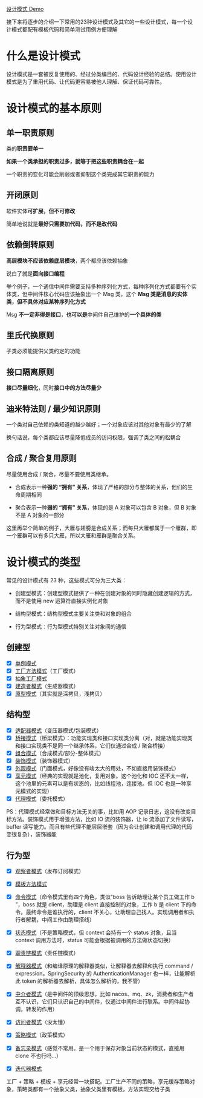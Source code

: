 [设计模式 Demo](https://gitee.com/adamjiangwh/GoF)

接下来将逐步的介绍一下常用的23种设计模式及其它的一些设计模式，每一个设计模式都配有模板代码和简单测试用例方便理解


# 什么是设计模式

设计模式是一套被反复使用的、经过分类编目的、代码设计经验的总结。使用设计模式是为了重用代码、让代码更容易被他人理解、保证代码可靠性。

# 设计模式的基本原则

## 单一职责原则

类的**职责要单一**

**如果一个类承担的职责过多，就等于把这些职责耦合在一起**

一个职责的变化可能会削弱或者抑制这个类完成其它职责的能力


## 开闭原则

软件实体**可扩展，但不可修改**

简单地说就是**最好只需要加代码，而不是改代码**


## 依赖倒转原则

**高层模块不应该依赖底层模块**，两个都应该依赖抽象

说白了就是**面向接口编程**

举个例子，一个通信中间件需要支持多种序列化方式，每种序列化方式都要有个实体类，但中间件核心代码应该抽象出一个 Msg 类，这个 **Msg 类是消息的实体类，但不具体对应某种序列化方式**

Msg **不一定非得是接口**，**也可以是**中间件自己维护的**一个具体的类**


## 里氏代换原则 

子类必须能提供父类约定的功能


## 接口隔离原则

**接口尽量细化**，同时**接口中的方法尽量少**


## 迪米特法则 / 最少知识原则

一个类对自己依赖的类知道的越少越好；一个对象应该对其他对象有最少的了解

换句话说，每个类都应该尽量降低成员的访问权限，强调了类之间的松耦合

## 合成 / 聚合复用原则

尽量使用合成 / 聚合，尽量不要使用类继承。

- 合成表示一种**强的 “拥有” 关系**，体现了严格的部分与整体的关系，他们的生命周期相同

- 聚合表示一种**弱的 “拥有” 关系**，体现的是 A 对象可以包含 B 对象，但 B 对象不是 A 对象的一部分

这里再举个简单的例子，大雁与翅膀是合成关系；而每只大雁都属于一个雁群，即一个雁群可以有多只大雁，所以大雁和雁群是聚合关系。

# 设计模式的类型

常见的设计模式有 23 种，这些模式可分为三大类：

- 创建型模式：创建型模式提供了一种在创建对象的同时隐藏创建逻辑的方式，而不是使用 new 运算符直接实例化对象

- 结构型模式：结构型模式主要关注类和对象的组合

- 行为型模式：行为型模式特别关注对象间的通信


## 创建型

- [x] [单例模式](http://www.cnblogs.com/adamjwh/p/9033554.html)
- [x] [工厂方法模式](http://www.cnblogs.com/adamjwh/p/9033553.html)（工厂模式）
- [x] [抽象工厂模式](http://www.cnblogs.com/adamjwh/p/9033552.html)
- [x] [建造者模式](http://www.cnblogs.com/adamjwh/p/9033551.html)（生成器模式）
- [x] [原型模式](http://www.cnblogs.com/adamjwh/p/9033550.html)（其实就是深拷贝，浅拷贝）

## 结构型 
- [x] [适配器模式](http://www.cnblogs.com/adamjwh/p/9033549.html)（变压器模式/包装模式）
- [x] [桥接模式](http://www.cnblogs.com/adamjwh/p/9033548.html)（桥梁模式）：功能实现类和接口实现类分离（对，就是功能实现类和接口实现类不是同一个继承体系，它们仅通过合成 / 聚合桥接）
- [x] [组合模式](http://www.cnblogs.com/adamjwh/p/9033547.html)（合成模式/部分-整体模式）
- [x] [装饰模式](http://www.cnblogs.com/adamjwh/p/9036358.html)（装饰器模式）
- [x] [外观模式](http://www.cnblogs.com/adamjwh/p/9048594.html)（门面模式，好像没有啥太大的用处，不如直接用装饰模式）
- [x] [享元模式](http://www.cnblogs.com/adamjwh/p/9070107.html)（经典的实现就是池化，复用对象。这个池化和 IOC 还不太一样，这个池里的元素可以是有状态的，比如线程池，连接池。但 IOC 也是一种享元模式的实现）
- [x] [代理模式](https://www.cnblogs.com/adamjwh/p/9102037.html)（委托模式）

PS：代理模式经常做和目标方法无关的事，比如用 AOP 记录日志，这没有改变目标方法。装饰模式用于增强方法，比如 IO 流的装饰器，让 io 流添加了文件读写，buffer 读写能力。而且有些代理不能层层嵌套（因为会让创建和调用代理的代码变很复杂），装饰器能

## 行为型

- [x] [观察者模式](https://www.cnblogs.com/adamjwh/p/10913660.html)（发布订阅模式）
- [x] [模板方法模式](https://www.cnblogs.com/adamjwh/p/10919149.html)
- [x] [命令模式](https://www.cnblogs.com/adamjwh/p/10923122.html)（命令模式里有四个角色，类似“boss 告诉助理让某个员工做工作 b ”，boss 就是 client，助理是 client 直接控制的对象，工作 b 是 client 下的命令。最终命令是谁执行的，client 不关心，让助理自己找人。实现调用者和执行者解耦，中间工作由助理搭线）
- [x] [状态模式](https://www.cnblogs.com/adamjwh/p/10926952.html)（不是策略模式，但 context 会持有一个 status 对象，且当 context 调用方法时，status 可能会根据被调用的方法做状态切换）
- [x] [职责链模式](https://www.cnblogs.com/adamjwh/p/10932216.html)（责任链模式）
- [x] [解释器模式](https://www.cnblogs.com/adamjwh/p/10938852.html)（和编译原理的解释器类似，让解释器去解释和执行 command / expression。SpringSecurity 的 AuthenticationManager 也一样，让能解析此 token 的解析器去解析，具体怎么解析的，我不管）
- [x] [中介者模式](https://www.cnblogs.com/adamjwh/p/10959987.html)（是中间件的顶级思想，比如 nacos、mq、zk，消费者和生产者互不认识，它们只认识自己的中间件，仅通过中间件进行联系。中间件起协调，转发的作用）
- [x] [访问者模式](https://www.cnblogs.com/adamjwh/p/10968634.html)（没太懂）
- [x] [策略模式](https://www.cnblogs.com/adamjwh/p/11011095.html)（政策模式）
- [x] [备忘录模式](https://www.cnblogs.com/adamjwh/p/11018268.html)（感觉不常用。是一个用于保存对象当前状态的模式，直接用 clone 不也行吗...）
- [x] [迭代器模式](https://www.cnblogs.com/adamjwh/p/11024311.html)


工厂 + 策略 + 模板 + 享元经常一块搭配。工厂生产不同的策略，享元缓存策略对象，策略类都有一个抽象父类，抽象父类里有模板，方法实现交给子类